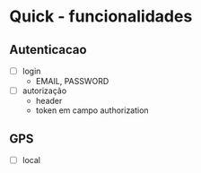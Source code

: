 
# Quick - funcionalidades

## Autenticacao

- [ ] login
  - EMAIL, PASSWORD
- [ ] autorização
  - header
  - token em campo authorization
  
## GPS
- [ ] local

<!-- - pra que taxa da saque, se pix é gratuito e nao usaremos getway de pagamento ? lucros
- notificações
  - email tem varias possibilidades de preços (inclusive algumas gratuitas)
  - api do whats app é paga por mensagem enviada
  - se for usar sms tbm é pago por mensagem usada
- quais os possiveis status de entrega ?
  - cadastrado, em andamento, cancelado, concluido ?
- como o kilometro sera contado ? medida em linha reta por raio, usando alguma api externa(possivelmente pago), etc ?
- quais regras usadas para calculo de preço ?
  - uma moto por 1 km ?
- sobre as entregas, se ele cadastrar 3 entregas de 10 reais. mas apenas 2 foram entregues. no dia do pagamento ele vai pagar pelas 3 ou apenas nas concluidas ?
- conta bancaria sera pix, ok ? possivelmente gratuito para validar, mas senão teriamos de pagar uma api externa que normalmente cobram por pacote
  - por exemplo, 1000 verificação mensal por 200 reias(valores ficticios)
- existe a possibilidade do adm colocar uma taxa mais baixa para uma loja do que pra outra ? sempre a mesma

não tera:

- chat

deveria ter :

- codigo de segurança, 4 digitos (random)
- rate  de entidades
  - stars
  - coments
- feedback (suporte)

--------

cadastro e validação por eles
 -->